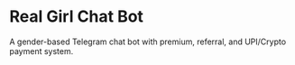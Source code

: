 # Real Girl Chat Bot
A gender-based Telegram chat bot with premium, referral, and UPI/Crypto payment system.